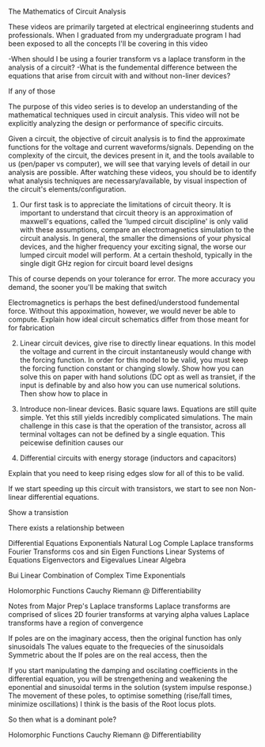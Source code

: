 The Mathematics of Circuit Analysis

These videos are primarily targeted at electrical engineerinng students and professionals. When I graduated from my undergraduate program I had been exposed to all the concepts I'll be covering in this video

-When should I be using a fourier transform vs a laplace transform in the analysis of a circuit?
-What is the fundemental difference between the equations that arise from circuit with and without non-liner devices?

If any of those


The purpose of this video series is to develop an understanding of the mathematical techniques used in circuit analysis. This video will not be explicitly analyzing the design or performance of specific circuits.

Given a circuit, the objective of circuit analysis is to find the approximate functions for the voltage and current waveforms/signals. Depending on the complexity of the circuit, the devices present in it, and the tools available to us (pen/paper vs computer), we will see that varying levels of detail in our analysis are possible. After watching these videos, you should be to identify what analysis techniques are necessary/available, by visual inspection of the circuit's elements/configuration.

1) Our first task is to appreciate the limitations of circuit theory. It is important to understand that circuit theory is an approximation of maxwell's equations, called the 'lumped circuit discipline' is only valid with these assumptions, compare an electromagnetics simulation to the circuit analysis. In general, the smaller the dimensions of your physical devices, and the higher frequency your exciting signal, the worse our lumped circuit model will perform. At a certain theshold, typically in the single digit GHz region for circuit board level designs

This of course depends on your tolerance for error. The more accuracy you demand, the sooner you'll be making that switch 

Electromagnetics is perhaps the best defined/understood fundemental force. Without this appoximation, however, we would never be able to compute. Explain how ideal circuit schematics differ from those meant for for fabrication

2) Linear circuit devices, give rise to directly linear equations. In this model the voltage and current in the circuit instantaneusly would change with the forcing function. In order for this model to be valid, you must keep the forcing function constant or changing slowly. Show how you can solve this on paper with hand solutions (DC opt as well as transiet, if the input is definable by  and also how you can use numerical solutions. Then show how to place in

3) Introduce non-linear devices. Basic square laws. Equations are still quite simple. Yet this still yields incredibly complicated simulations. The main challenge in this case is that the operation of the transistor, across all terminal voltages can not be defined by a single equation. This peicewise definition causes our

4) Differential circuits with energy storage (inductors and capacitors)

Explain that you need to keep rising edges slow for all of this to be valid.

If we start speeding up this circuit with transistors, we start to see non Non-linear differential equations. 

Show a transistion







There exists a relationship between


Differential Equations
Exponentials		Natural Log	Comple
Laplace transforms
Fourier Transforms	cos and sin
Eigen Functions
Linear Systems of Equations
Eigenvectors and Eigevalues
Linear Algebra


Bui  Linear Combination of Complex Time Exponentials

Holomorphic Functions
Cauchy Riemann @ Differentiability

Notes from Major Prep's Laplace transforms
Laplace transforms are comprised of slices 2D fourier transforms at varying alpha values
Laplace transforms have a region of convergence

If poles are on the imaginary access, then the original function has only sinusoidals
	The values equate to the frequecies of the sinusoidals
	Symmetric about the 
If poles are on the real access, then the 

If you start manipulating the damping and oscilating coefficients in the differential equation, you will be strengethening and weakening the eponential and sinusoidal terms in the solution (system impulse response.) The movement of these poles, to optimise something (rise/fall times, minimize oscillations) I think is the basis of the Root locus plots.

So then what is a dominant pole?

Holomorphic Functions
Cauchy Riemann @ Differentiability








